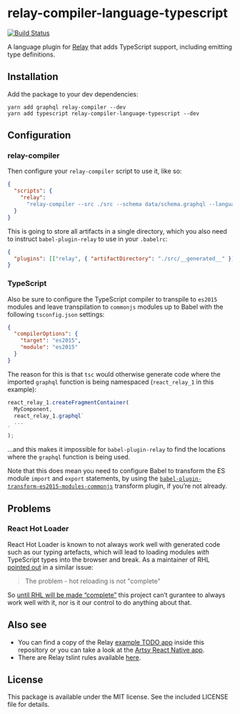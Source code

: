 # relay-compiler-language-typescript

[![Build Status](https://travis-ci.org/relay-tools/relay-compiler-language-typescript.svg?branch=master)](https://travis-ci.org/relay-tools/relay-compiler-language-typescript)

A language plugin for [Relay](https://facebook.github.io/relay/) that adds
TypeScript support, including emitting type definitions.

## Installation

Add the package to your dev dependencies:

```
yarn add graphql relay-compiler --dev
yarn add typescript relay-compiler-language-typescript --dev
```

## Configuration

### relay-compiler

Then configure your `relay-compiler` script to use it, like so:

```json
{
  "scripts": {
    "relay":
      "relay-compiler --src ./src --schema data/schema.graphql --language typescript --artifactDirectory ./src/__generated__"
  }
}
```

This is going to store all artifacts in a single directory, which you also need
to instruct `babel-plugin-relay` to use in your `.babelrc`:

```json
{
  "plugins": [["relay", { "artifactDirectory": "./src/__generated__" }]]
}
```

### TypeScript

Also be sure to configure the TypeScript compiler to transpile to `es2015`
modules and leave transpilation to `commonjs` modules up to Babel with the
following `tsconfig.json` settings:

```json
{
  "compilerOptions": {
    "target": "es2015",
    "module": "es2015"
  }
}
```

The reason for this is that `tsc` would otherwise generate code where the
imported `graphql` function is being namespaced (`react_relay_1` in this
example):

```js
react_relay_1.createFragmentContainer(
  MyComponent,
  react_relay_1.graphql`
  ...
`
);
```

…and this makes it impossible for `babel-plugin-relay` to find the locations
where the `graphql` function is being used.

Note that this does mean you need to configure Babel to transform the ES module
`import` and `export` statements, by using the
[`babel-plugin-transform-es2015-modules-commonjs`](https://babeljs.io/docs/plugins/transform-es2015-modules-commonjs/)
transform plugin, if you’re not already.

## Problems

### React Hot Loader

React Hot Loader is known to not always work well with generated code such as
our typing artefacts, which will lead to loading modules _with_ TypeScript types
into the browser and break. As a maintainer of RHL
[pointed out](https://github.com/gaearon/react-hot-loader/issues/1032) in a
similar issue:

> The problem - hot reloading is not "complete"

So
[until RHL will be made “complete”](https://github.com/gaearon/react-hot-loader/issues/1024)
this project can’t gurantee to always work well with it, nor is it our control
to do anything about that.

## Also see

* You can find a copy of the Relay
  [example TODO app](https://github.com/relay-tools/relay-compiler-language-typescript/tree/master/example)
  inside this repository or you can take a look at the
  [Artsy React Native app](https://github.com/artsy/emission).
* There are Relay tslint rules available
  [here](https://github.com/relay-tools/tslint-plugin-relay).

## License

This package is available under the MIT license. See the included LICENSE file
for details.
